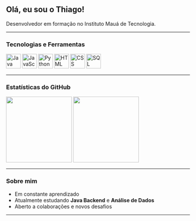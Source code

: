 ## Olá, eu sou o Thiago!

 Desenvolvedor em formação no Instituto Mauá de Tecnologia.

---

### Tecnologias e Ferramentas
<p>
  <img src="https://cdn.jsdelivr.net/gh/devicons/devicon/icons/java/java-original.svg" alt="Java" width="40" height="40"/>
  <img src="https://cdn.jsdelivr.net/gh/devicons/devicon/icons/javascript/javascript-original.svg" alt="JavaScript" width="40" height="40"/>
  <img src="https://cdn.jsdelivr.net/gh/devicons/devicon/icons/python/python-original.svg" alt="Python" width="40" height="40"/>
  <img src="https://cdn.jsdelivr.net/gh/devicons/devicon/icons/html5/html5-original.svg" alt="HTML" width="40" height="40"/>
  <img src="https://cdn.jsdelivr.net/gh/devicons/devicon/icons/css3/css3-original.svg" alt="CSS" width="40" height="40"/>
  <img src="https://cdn.jsdelivr.net/gh/devicons/devicon/icons/mysql/mysql-original.svg" alt="SQL" width="40" height="40"/>
</p>

---

### Estatísticas do GitHub
<p>
  <img height="180em" src="https://github-readme-stats.vercel.app/api?username=Thiago-stosm&show_icons=true&theme=graywhite&count_private=true&hide_border=true"/>
  <img height="180em" src="https://github-readme-stats.vercel.app/api/top-langs/?username=Thiago-stosm&layout=compact&langs_count=7&theme=graywhite&hide_border=true"/>
</p>

---

### Sobre mim
- Em constante aprendizado
- Atualmente estudando **Java Backend** e **Análise de Dados**
- Aberto a colaborações e novos desafios

---


